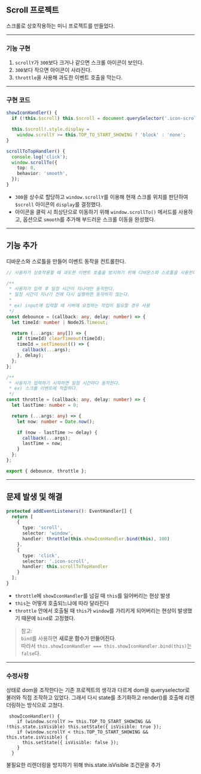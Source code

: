 ## Scroll 프로젝트

스크롤로 상호작용하는 미니 프로젝트를 만들었다.

---

### 기능 구현

1. `scrollY`가 `300`보다 크거나 같으면 스크롤 아이콘이 보인다.
2. `300`보다 작으면 아이콘이 사라진다.
3. `throttle`을 사용해 과도한 이벤트 호출을 막는다.

---

### 구현 코드

```ts
showIconHandler() {
  if (!this.$scroll) this.$scroll = document.querySelector('.icon-scroll');

  this.$scroll!.style.display =
    window.scrollY >= this.TOP_TO_START_SHOWING ? 'block' : 'none';
}

scrollToTopHandler() {
  console.log('click');
  window.scrollTo({
    top: 0,
    behavior: 'smooth',
  });
}
```

- `300`을 상수로 할당하고 `window.scrollY`를 이용해 현재 스크롤 위치를 판단하여 `$scroll` 아이콘의 `display`를 결정했다.
- 아이콘을 클릭 시 최상단으로 이동하기 위해 `window.scrollTo()` 메서드를 사용하고, 옵션으로 `smooth`를 추가해 부드러운 스크롤 이동을 완성했다.

---

## 기능 추가

디바운스와 스로틀을 만들어 이벤트 동작을 컨트롤한다.

```ts
// 사용자가 상호작용할 때 과도한 이벤트 호출을 방지하기 위해 디바운스와 스로틀을 사용한다.

/**
 * 사용자가 입력 후 일정 시간이 지나야만 동작한다.
 * 일정 시간이 지나기 전에 다시 실행하면 동작하지 않는다.
 *
 * ex) input에 입력할 때 서버에 요청하는 작업이 필요할 경우 사용
 */
const debounce = (callback: any, delay: number) => {
  let timeId: number | NodeJS.Timeout;

  return (...args: any[]) => {
    if (timeId) clearTimeout(timeId);
    timeId = setTimeout(() => {
      callback(...args);
    }, delay);
  };
};

/**
 * 사용자가 입력하기 시작하면 일정 시간마다 동작한다.
 * ex) 스크롤 이벤트에 적합하다.
 */
const throttle = (callback: any, delay: number) => {
  let lastTime: number = 0;

  return (...args: any) => {
    let now: number = Date.now();

    if (now - lastTime >= delay) {
      callback(...args);
      lastTime = now;
    }
  };
};

export { debounce, throttle };
```

---

## 문제 발생 및 해결

```ts
protected addEventListeners(): EventHandler[] {
  return [
    {
      type: 'scroll',
      selector: 'window',
      handler: throttle(this.showIconHandler.bind(this), 100)
    },
    {
      type: 'click',
      selector: '.icon-scroll',
      handler: this.scrollToTopHandler
    }
  ];
}
```

- `throttle`에 `showIconHandler`를 넘길 때 `this`를 잃어버리는 현상 발생
- `this`는 어떻게 호출되느냐에 따라 달라진다
- `throttle` 안에서 호출될 때 `this`가 `window`를 가리키게 되어버리는 현상이 발생했기 때문에 `bind`로 고정했다.

> 참고:  
> `bind`를 사용하면 **새로운 함수가 만들어진다**.  
> 따라서 `this.showIconHandler === this.showIconHandler.bind(this)`는 `false`다.

---

### 수정사항

상태로 dom을 조작한다는 기존 프로젝트의 생각과 다르게 dom을 queryselector로 불러와 직접 조작하고 있었다.
그래서 다시 state를 초기화하고 render()를 호출해 리렌더링하는 방식으로 고쳤다.

```
 showIconHandler() {
    if (window.scrollY >= this.TOP_TO_START_SHOWING && !this.state.isVisible) this.setState({ isVisible: true });
    if (window.scrollY < this.TOP_TO_START_SHOWING && this.state.isVisible) {
      this.setState({ isVisible: false });
    }
  }
```

불필요한 리렌더링을 방지하기 위해 this.state.isVisible 조건문을 추가
